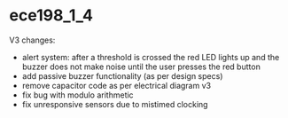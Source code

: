 # ece198_1_4
V3 changes:
- alert system: after a threshold is crossed the red LED lights up and the buzzer does not make noise until the user presses the red button
- add passive buzzer functionality (as per design specs)
- remove capacitor code as per electrical diagram v3
- fix bug with modulo arithmetic
- fix unresponsive sensors due to mistimed clocking